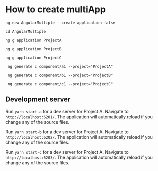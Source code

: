 
# How to create multiApp 

`ng new AngularMultiple --create-application false` 

`cd AngularMultiple`

`ng g application ProjectA`

`ng g application ProjectB`

`ng g application ProjectC`

` ng generate c component/a1 --project="ProjectA"`

` ng generate c component/b1 --project="ProjectB"`

` ng generate c component/c1 --project="ProjectC"`


## Development server

Run `yarn start-a` for a dev server for Project A. Navigate to `http://localhost:6201/`. The application will automatically reload if you change any of the source files.

Run `yarn start-b` for a dev server for Project A. Navigate to `http://localhost:6202/`. The application will automatically reload if you change any of the source files.

Run `yarn start-c` for a dev server for Project A. Navigate to `http://localhost:6203/`. The application will automatically reload if you change any of the source files.

[//]: # (# AngularMultiple)

[//]: # ()
[//]: # (This project was generated with [Angular CLI]&#40;https://github.com/angular/angular-cli&#41; version 14.2.3.)

[//]: # ()
[//]: # (## Development server)

[//]: # ()
[//]: # (Run `ng serve` for a dev server. Navigate to `http://localhost:4200/`. The application will automatically reload if you change any of the source files.)

[//]: # ()
[//]: # (## Code scaffolding)

[//]: # ()
[//]: # (Run `ng generate component component-name` to generate a new component. You can also use `ng generate directive|pipe|service|class|guard|interface|enum|module`.)

[//]: # ()
[//]: # (## Build)

[//]: # ()
[//]: # (Run `ng build` to build the project. The build artifacts will be stored in the `dist/` directory.)

[//]: # ()
[//]: # (## Running unit tests)

[//]: # ()
[//]: # (Run `ng test` to execute the unit tests via [Karma]&#40;https://karma-runner.github.io&#41;.)

[//]: # ()
[//]: # (## Running end-to-end tests)

[//]: # ()
[//]: # (Run `ng e2e` to execute the end-to-end tests via a platform of your choice. To use this command, you need to first add a package that implements end-to-end testing capabilities.)

[//]: # ()
[//]: # (## Further help)

[//]: # ()
[//]: # (To get more help on the Angular CLI use `ng help` or go check out the [Angular CLI Overview and Command Reference]&#40;https://angular.io/cli&#41; page.)
